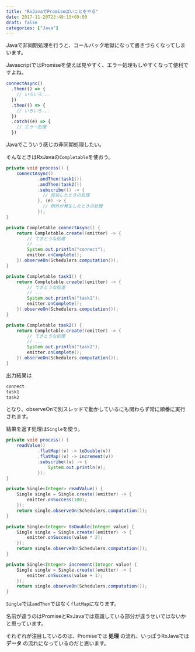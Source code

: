 ```yaml
---
title: "RxJavaでPromiseぽいことをやる"
date: 2017-11-20T23:49:15+09:00
draft: false
categories: ["Java"]
---
```

Javaで非同期処理を行うと、コールバック地獄になって書きづらくなってしまいます。


JavascriptではPromiseを使えば見やすく、エラー処理もしやすくなって便利ですよね。

```javascript
connectAsync()
  .then(() => {
    // いろいろ...
  })
  .then(() => {
    // いろいろ...
  })
  .catch((e) => {
    // エラー処理
  })
```

Javaでこういう感じの非同期処理したい。

そんなときはRxJavaの`Completable`を使おう。

```java
private void process() {
    connectAsync()
            .andThen(task1())
            .andThen(task2())
            .subscribe(() -> {
              // 成功したときの処理
            }, (e) -> {
              // 例外が発生したときの処理
            });
}

private Completable connectAsync() {
    return Completable.create((emitter) -> {
        // てきとうな処理
        // ...
        System.out.println("connect");
        emitter.onComplete();
    }).observeOn(Schedulers.computation());
}

private Completable task1() {
    return Completable.create((emitter) -> {
        // てきとうな処理
        // ...
        System.out.println("task1");
        emitter.onComplete();
    }).observeOn(Schedulers.computation());
}

private Completable task2() {
    return Completable.create((emitter) -> {
        // てきとうな処理
        // ...
        System.out.println("task2");
        emitter.onComplete();
    }).observeOn(Schedulers.computation());
}
```

出力結果は
```sh
connect
task1
task2
```
となり、observeOnで別スレッドで動かしているにも関わらず常に順番に実行されます。

結果を返す処理は`Single`を使う。

```java
private void process() {
    readValue()
            .flatMap((v) -> toDouble(v))
            .flatMap((v) -> increment(v))
            .subscribe((v) -> {
                System.out.println(v);
            });
}

private Single<Integer> readValue() {
    Single single = Single.create((emitter) -> {
        emitter.onSuccess(100);
    });
    return single.observeOn(Schedulers.computation());
}

private Single<Integer> toDouble(Integer value) {
    Single single = Single.create((emitter) -> {
        emitter.onSuccess(value * 2);
    });
    return single.observeOn(Schedulers.computation());
}

private Single<Integer> increment(Integer value) {
    Single single = Single.create((emitter) -> {
        emitter.onSuccess(value + 1);
    });
    return single.observeOn(Schedulers.computation());
}
```

`Single`では`andThen`ではなく`flatMap`になります。

名前が違うのはPromiseとRxJavaでは意識している部分が違うせいではないかと思っています。

それぞれが注目しているのは、Promiseでは **処理** の流れ、いっぽうRxJavaでは **データ** の流れになっているのだと思います。
